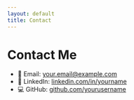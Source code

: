 ```yaml
---
layout: default
title: Contact
---
```


# Contact Me  

- 📧 Email: [your.email@example.com](mailto:bhumicode.com)  
- 💼 LinkedIn: [linkedin.com/in/yourname](https://www.linkedin.com/in/bhumi-j-patel/)  
- 💻 GitHub: [github.com/yourusername](https://github.com/BhumiPatel15)  

